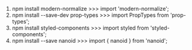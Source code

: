 1. npm install modern-normalize >>> import 'modern-normalize';
2. npm install --save-dev prop-types >>> import PropTypes from 'prop-types';
3. npm install styled-components >>> import styled from 'styled-components';
4. npm install --save nanoid >>> import { nanoid } from 'nanoid';
